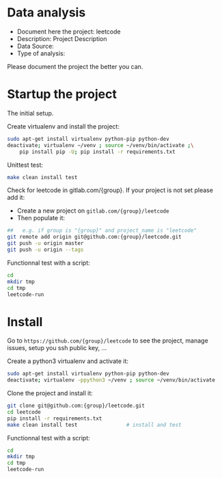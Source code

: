 # Data analysis
- Document here the project: leetcode
- Description: Project Description
- Data Source:
- Type of analysis:

Please document the project the better you can.

# Startup the project

The initial setup.

Create virtualenv and install the project:
```bash
sudo apt-get install virtualenv python-pip python-dev
deactivate; virtualenv ~/venv ; source ~/venv/bin/activate ;\
    pip install pip -U; pip install -r requirements.txt
```

Unittest test:
```bash
make clean install test
```

Check for leetcode in gitlab.com/{group}.
If your project is not set please add it:

- Create a new project on `gitlab.com/{group}/leetcode`
- Then populate it:

```bash
##   e.g. if group is "{group}" and project_name is "leetcode"
git remote add origin git@github.com:{group}/leetcode.git
git push -u origin master
git push -u origin --tags
```

Functionnal test with a script:

```bash
cd
mkdir tmp
cd tmp
leetcode-run
```

# Install

Go to `https://github.com/{group}/leetcode` to see the project, manage issues,
setup you ssh public key, ...

Create a python3 virtualenv and activate it:

```bash
sudo apt-get install virtualenv python-pip python-dev
deactivate; virtualenv -ppython3 ~/venv ; source ~/venv/bin/activate
```

Clone the project and install it:

```bash
git clone git@github.com:{group}/leetcode.git
cd leetcode
pip install -r requirements.txt
make clean install test                # install and test
```
Functionnal test with a script:

```bash
cd
mkdir tmp
cd tmp
leetcode-run
```
